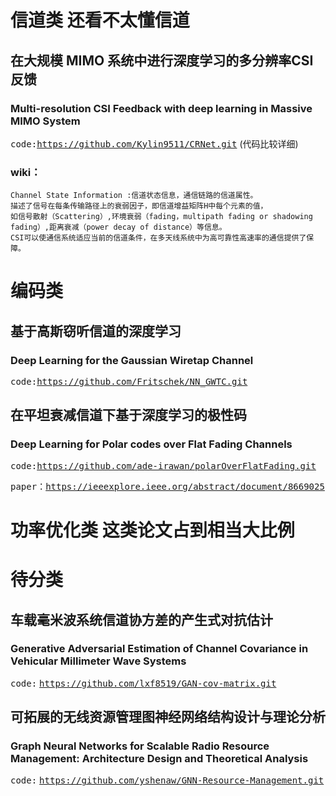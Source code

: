 # 信道类  还看不太懂信道

## 在大规模 MIMO 系统中进行深度学习的多分辨率CSI反馈
### Multi-resolution CSI Feedback with deep learning in Massive MIMO System  

<kbd>code:</kbd><kbd><https://github.com/Kylin9511/CRNet.git></kbd>  (代码比较详细)  

### wiki：
    Channel State Information :信道状态信息，通信链路的信道属性。
    描述了信号在每条传输路径上的衰弱因子，即信道增益矩阵H中每个元素的值，
    如信号散射（Scattering）,环境衰弱（fading，multipath fading or shadowing fading）,距离衰减（power decay of distance）等信息。
    CSI可以使通信系统适应当前的信道条件，在多天线系统中为高可靠性高速率的通信提供了保障。

# 编码类
## 基于高斯窃听信道的深度学习
### Deep Learning for the Gaussian Wiretap Channel  

<kbd>code:</kbd><kbd><https://github.com/Fritschek/NN_GWTC.git></kbd>

## 在平坦衰减信道下基于深度学习的极性码
### Deep Learning for Polar codes over Flat Fading Channels
<kbd>code:</kbd><kbd><https://github.com/ade-irawan/polarOverFlatFading.git></kbd>
 
<kbd>paper：</kbd><kbd><https://ieeexplore.ieee.org/abstract/document/8669025></kbd>

# 功率优化类 这类论文占到相当大比例


# 待分类
## 车载毫米波系统信道协方差的产生式对抗估计
### Generative Adversarial Estimation of Channel Covariance in Vehicular Millimeter Wave Systems
<kbd>code:</kbd>  <kbd><https://github.com/lxf8519/GAN-cov-matrix.git></kbd>

## 可拓展的无线资源管理图神经网络结构设计与理论分析
### Graph Neural Networks for Scalable Radio Resource Management: Architecture Design and Theoretical Analysis  

<kbd>code:</kbd>  <kbd><https://github.com/yshenaw/GNN-Resource-Management.git></kbd>
 